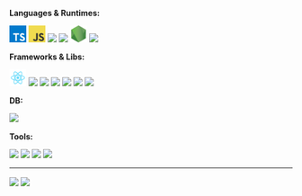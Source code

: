 **Languages & Runtimes:**  

<code><img height="30" src="https://raw.githubusercontent.com/github/explore/80688e429a7d4ef2fca1e82350fe8e3517d3494d/topics/typescript/typescript.png"></code>
<code><img height="30" src="https://raw.githubusercontent.com/github/explore/80688e429a7d4ef2fca1e82350fe8e3517d3494d/topics/javascript/javascript.png"></code>
<code><img height="30" src="https://www.freepnglogos.com/uploads/html5-logo-png/html5-logo-html-logo-0.png"></code>
<code><img height="30" src="https://upload.wikimedia.org/wikipedia/commons/thumb/6/62/CSS3_logo.svg/240px-CSS3_logo.svg.png"></code>
<code><img height="30" src="https://raw.githubusercontent.com/github/explore/80688e429a7d4ef2fca1e82350fe8e3517d3494d/topics/nodejs/nodejs.png"></code>
<code><img height="30" src="https://iconape.com/wp-content/files/hq/370977/svg/370977.svg"></code>

**Frameworks & Libs:**

<code><img height="30" src="https://raw.githubusercontent.com/github/explore/80688e429a7d4ef2fca1e82350fe8e3517d3494d/topics/react/react.png"></code>
<code><img height="30" src="https://w7.pngwing.com/pngs/643/143/png-transparent-nextjs-hd-logo-thumbnail.png"></code>
<code><img height="30" src="https://iconape.com/wp-content/files/mc/370910/svg/370910.svg"></code>
<code><img height="30" src="https://w7.pngwing.com/pngs/545/451/png-transparent-node-js-express-js-javascript-solution-stack-web-application-others-angle-text-rectangle-thumbnail.png"></code>
<code><img height="30" src="https://iconape.com/wp-content/files/dx/352988/png/jest-logo.png"></code>
<code><img height="30" src="https://www.pngfind.com/pngs/m/430-4309574_mongoose-js-logo.png"></code>
<code><img height="30" src="https://w7.pngwing.com/pngs/57/376/png-transparent-d3-js-javascript-library-data-visualization-tips-miscellaneous-text-trademark-thumbnail.png"></code>

**DB:**  

<code><img height="30" src="https://icon2.cleanpng.com/20180403/rww/kisspng-mongodb-node-js-npm-open-source-model-angularjs-leaf-5ac44d9eb3d294.1874788615228143667366.jpg"></code>

**Tools:**  

<code><img height="30" src="https://cdn-icons-png.flaticon.com/512/5968/5968705.png"></code>
<code><img height="30" src="https://iconape.com/wp-content/files/an/371180/svg/371180.svg"></code>
<code><img height="30" src="https://iconape.com/wp-content/png_logo_vector/visual-studio-code.png"></code>
<code><img height="30" src="https://w7.pngwing.com/pngs/657/442/png-transparent-adobe-brand-brands-logo-logos-photoshop-logos-brands-icon-thumbnail.png"></code>

****

<a><img align="center" src="https://github-readme-stats.vercel.app/api?username=TimCrooker&count_private=true&show_icons=true" /></a>
<a><img align="center" src="https://github-readme-stats.vercel.app/api/top-langs/?username=TimCrooker&layout=compact" /></a>

